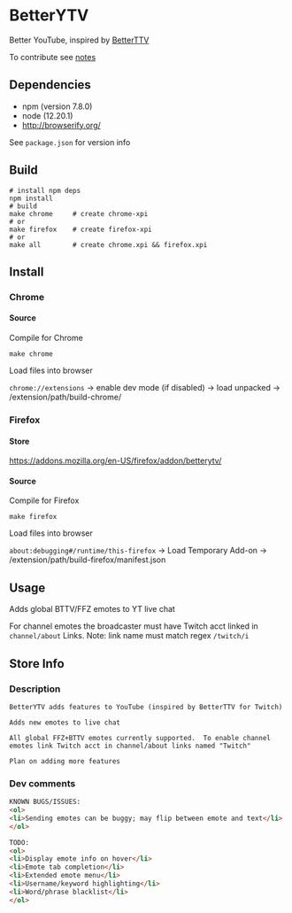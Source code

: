 # BetterYTV

Better YouTube, inspired by [BetterTTV](https://betterttv.com/)

To contribute see [notes](./notes/notes.org)

## Dependencies

- npm (version 7.8.0)
- node (12.20.1)
- http://browserify.org/

See `package.json` for version info

## Build

```
# install npm deps
npm install
# build
make chrome     # create chrome-xpi
# or
make firefox    # create firefox-xpi
# or
make all        # create chrome.xpi && firefox.xpi
```

## Install

### Chrome

#### Source

Compile for Chrome

`make chrome`

Load files into browser

`chrome://extensions` -> enable dev mode (if disabled) -> load unpacked -> /extension/path/build-chrome/

### Firefox

#### Store

https://addons.mozilla.org/en-US/firefox/addon/betterytv/

#### Source

Compile for Firefox

`make firefox`

Load files into browser

`about:debugging#/runtime/this-firefox` -> Load Temporary Add-on -> /extension/path/build-firefox/manifest.json

## Usage

Adds global BTTV/FFZ emotes to YT live chat

For channel emotes the broadcaster must have Twitch acct linked in `channel/about` Links.  Note: link name must match regex `/twitch/i`

## Store Info

### Description

```
BetterYTV adds features to YouTube (inspired by BetterTTV for Twitch)

Adds new emotes to live chat

All global FFZ+BTTV emotes currently supported.  To enable channel emotes link Twitch acct in channel/about links named "Twitch"

Plan on adding more features
```

### Dev comments

```html
KNOWN BUGS/ISSUES:
<ol>
<li>Sending emotes can be buggy; may flip between emote and text</li>
</ol>

TODO:
<ol>
<li>Display emote info on hover</li>
<li>Emote tab completion</li>
<li>Extended emote menu</li>
<li>Username/keyword highlighting</li>
<li>Word/phrase blacklist</li>
</ol>
```
